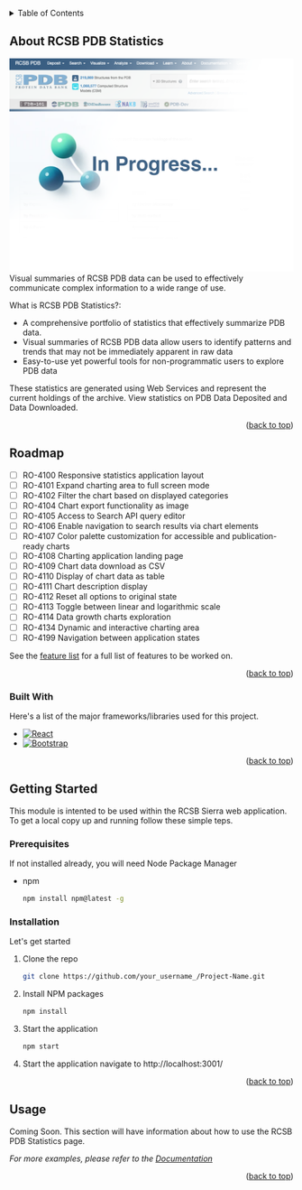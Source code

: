 <a name="readme-top"></a>

<!-- TABLE OF CONTENTS -->
<details>
  <summary>Table of Contents</summary>
  <ol>
    <li>
      <a href="#about-rcsb-pdb-statistics">About RCSB PDB Statistics</a>
      <ul>
        <li><a href="#built-with">Built With</a></li>
      </ul>
    </li>
    <li><a href="#roadmap">Roadmap</a></li>
    <li>
      <a href="#getting-started">Getting Started</a>
      <ul>
        <li><a href="#prerequisites">Prerequisites</a></li>
        <li><a href="#installation">Installation</a></li>
      </ul>
    </li>
    <li><a href="#usage">Usage</a></li>
  </ol>
</details>



<!-- ABOUT RCSB PDB Statistics -->
## About RCSB PDB Statistics

[![Product Name Screen Shot][rcsb-stats-screenshot]](https://www.rcsb.org/stats/)
Visual summaries of RCSB PDB data can be used to effectively communicate complex information to a wide range of use.

What is RCSB PDB Statistics?:
* A comprehensive portfolio of statistics that effectively summarize PDB data.
* Visual summaries of RCSB PDB data allow users to identify patterns and trends that may not be immediately apparent in raw data
* Easy-to-use yet powerful tools for non-programmatic users to explore PDB data

These statistics are generated using Web Services and represent the current holdings of the archive.  View statistics on PDB Data Deposited and Data Downloaded.


<p align="right">(<a href="#readme-top">back to top</a>)</p>

<!-- ROADMAP -->
## Roadmap

- [ ] RO-4100	Responsive statistics application layout
- [ ] RO-4101	Expand charting area to full screen mode
- [ ] RO-4102	Filter the chart based on displayed categories
- [ ] RO-4104	Chart export functionality as image
- [ ] RO-4105	Access to Search API query editor
- [ ] RO-4106	Enable navigation to search results via chart elements
- [ ] RO-4107	Color palette customization for accessible and publication-ready charts
- [ ] RO-4108	Charting application landing page
- [ ] RO-4109	Chart data download as CSV
- [ ] RO-4110	Display of chart data as table
- [ ] RO-4111	Chart description display
- [ ] RO-4112	Reset all options to original state
- [ ] RO-4113	Toggle between linear and logarithmic scale
- [ ] RO-4114	Data growth charts exploration
- [ ] RO-4134	Dynamic and interactive charting area
- [ ] RO-4199	Navigation between application states

See the [feature list](https://rcsbpdb.atlassian.net/browse/RO-3713) for a full list of features to be worked on.

<p align="right">(<a href="#readme-top">back to top</a>)</p>


### Built With

Here's a list of the major frameworks/libraries used for this project.

* [![React][React.js]][React-url]
* [![Bootstrap][Bootstrap.com]][Bootstrap-url]

<p align="right">(<a href="#readme-top">back to top</a>)</p>



<!-- GETTING STARTED -->
## Getting Started

This module is intented to be used within the RCSB Sierra web application.  To get a local copy up and running follow these simple teps.

### Prerequisites

If not installed already, you will need Node Package Manager
* npm
  ```sh
  npm install npm@latest -g
  ```

### Installation

Let's get started

1. Clone the repo
   ```sh
   git clone https://github.com/your_username_/Project-Name.git
   ```
2. Install NPM packages
   ```sh
   npm install
   ```

3. Start the application
   ```sh
   npm start
   ```
3. Start the application
   navigate to http://localhost:3001/

<p align="right">(<a href="#readme-top">back to top</a>)</p>


<!-- USAGE EXAMPLES -->
## Usage

Coming Soon.  This section will have information about how to use the RCSB PDB Statistics page.

_For more examples, please refer to the [Documentation](https://example.com)_

<p align="right">(<a href="#readme-top">back to top</a>)</p>




<!-- LINKS & IMAGES -->
[rcsb-stats-screenshot]: src/assets/images/home_graphic_placeholder.png
[React.js]: https://img.shields.io/badge/React-20232A?style=for-the-badge&logo=react&logoColor=61DAFB
[React-url]: https://reactjs.org/
[Bootstrap.com]: https://img.shields.io/badge/Bootstrap-563D7C?style=for-the-badge&logo=bootstrap&logoColor=white
[Bootstrap-url]: https://getbootstrap.com